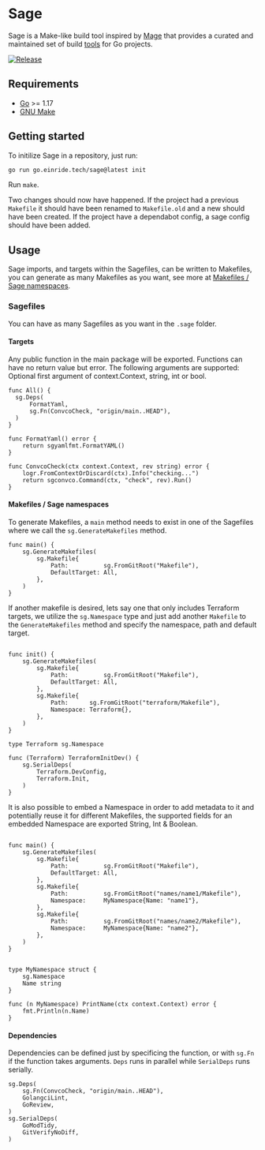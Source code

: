 Sage
====

Sage is a Make-like build tool inspired by [Mage](https://magefile.org/) that provides a curated and maintained set of build [tools](./tools) for Go projects.

[![Release](https://github.com/einride/sage/actions/workflows/release.yml/badge.svg)](https://github.com/einride/sage/actions/workflows/release.yml)

Requirements
------------

-	[Go](https://golang.org/doc/install) >= 1.17
-	[GNU Make](https://www.gnu.org/software/make/)

Getting started
---------------

To initilize Sage in a repository, just run:

```bash
go run go.einride.tech/sage@latest init
```

Run `make`.

Two changes should now have happened. If the project had a previous `Makefile` it should have been renamed to `Makefile.old` and a new should have been created. If the project have a dependabot config, a sage config should have been added.

Usage
-----

Sage imports, and targets within the Sagefiles, can be written to Makefiles, you can generate as many Makefiles as you want, see more at [Makefiles / Sage namespaces](https://github.com/einride/sage#makefiles--sage-namespaces).

### Sagefiles

You can have as many Sagefiles as you want in the `.sage` folder.

#### Targets

Any public function in the main package will be exported. Functions can have no return value but error. The following arguments are supported: Optional first argument of context.Context, string, int or bool.

```golang
func All() {
  sg.Deps(
	  FormatYaml,
	  sg.Fn(ConvcoCheck, "origin/main..HEAD"),
  )
}

func FormatYaml() error {
	return sgyamlfmt.FormatYAML()
}

func ConvcoCheck(ctx context.Context, rev string) error {
	logr.FromContextOrDiscard(ctx).Info("checking...")
	return sgconvco.Command(ctx, "check", rev).Run()
}
```

#### Makefiles / Sage namespaces

To generate Makefiles, a `main` method needs to exist in one of the Sagefiles where we call the `sg.GenerateMakefiles` method.

```golang
func main() {
	sg.GenerateMakefiles(
		sg.Makefile{
			Path:          sg.FromGitRoot("Makefile"),
			DefaultTarget: All,
		},
	)
}
```

If another makefile is desired, lets say one that only includes Terraform targets, we utilize the `sg.Namespace` type and just add another `Makefile` to the `GenerateMakefiles` method and specify the namespace, path and default target.

```golang

func init() {
	sg.GenerateMakefiles(
		sg.Makefile{
			Path:          sg.FromGitRoot("Makefile"),
			DefaultTarget: All,
		},
		sg.Makefile{
			Path:      sg.FromGitRoot("terraform/Makefile"),
			Namespace: Terraform{},
		},
	)
}

type Terraform sg.Namespace

func (Terraform) TerraformInitDev() {
	sg.SerialDeps(
		Terraform.DevConfig,
		Terraform.Init,
	)
}
```

It is also possible to embed a Namespace in order to add metadata to it and potentially reuse it for different Makefiles, the supported fields for an embedded Namespace are exported String, Int & Boolean.

```golang

func main() {
	sg.GenerateMakefiles(
		sg.Makefile{
			Path:          sg.FromGitRoot("Makefile"),
			DefaultTarget: All,
		},
		sg.Makefile{
			Path:          sg.FromGitRoot("names/name1/Makefile"),
			Namespace:     MyNamespace{Name: "name1"},
		},
		sg.Makefile{
			Path:          sg.FromGitRoot("names/name2/Makefile"),
			Namespace:     MyNamespace{Name: "name2"},
        },
	)
}


type MyNamespace struct {
	sg.Namespace
	Name string
}

func (n MyNamespace) PrintName(ctx context.Context) error {
	fmt.Println(n.Name)
}
```

#### Dependencies

Dependencies can be defined just by specificing the function, or with `sg.Fn` if the function takes arguments. `Deps` runs in parallel while `SerialDeps` runs serially.

```golang
sg.Deps(
	sg.Fn(ConvcoCheck, "origin/main..HEAD"),
	GolangciLint,
	GoReview,
)
sg.SerialDeps(
	GoModTidy,
	GitVerifyNoDiff,
)
```
